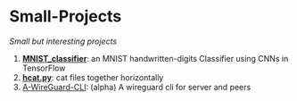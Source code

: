 # Small-Projects

*Small but interesting projects*

1. [**MNIST_classifier**](MNIST_classifier): an MNIST handwritten-digits Classifier using CNNs in TensorFlow
1. [**hcat.py**](hcat.py): cat files together horizontally
1. [A-WireGuard-CLI](A-WireGuard-CLI): (alpha) A wireguard cli for server and peers
